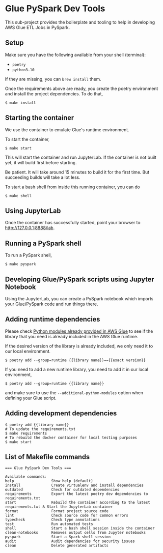 # Glue PySpark Dev Tools

This sub-project provides the boilerplate and tooling to help in
developing AWS Glue ETL Jobs in PySpark.

## Setup

Make sure you have the following available from your shell (terminal):

- `poetry`
- `python3.10`

If they are missing, you can `brew install` them.

Once the requirements above are ready, you create the poetry environment 
and install the project dependencies. To do that,

    $ make install

## Starting the container

We use the container to emulate Glue's runtime environment.

To start the container,

    $ make start

This will start the container and run JupyterLab. If the
container is not built yet, it will build first before starting.

Be patient. It will take around 15 minutes to build it for the first
time. But succeeding builds will take a lot less.

To start a bash shell from inside this running container, you can do

    $ make shell

## Using JupyterLab

Once the container has successfully started, point your browser to
http://127.0.0.1:8888/lab.

## Running a PySpark shell

To run a PySpark shell,

    $ make pyspark

## Developing Glue/PySpark scripts using Jupyter Notebook

Using the JupyterLab, you can create a PySpark notebook which imports
your Glue/PySpark code and run things there.

## Adding runtime dependencies

Please check [Python modules already provided in AWS Glue](https://docs.aws.amazon.com/glue/latest/dg/aws-glue-programming-python-libraries.html#glue-modules-provided)
to see if the library that you need is already included in the AWS Glue
runtime.

If the desired version of the library is already included, we only need
it to our local environment.

    $ poetry add --group=runtime {{library name}}=={{exact version}}

If you need to add a new runtime library, you need to add it in our local
environment,

    $ poetry add --group=runtime {{library name}}

and make sure to use the `--additional-python-modules` option when
defining your Glue script.

## Adding development dependencies

```shell
$ poetry add {{library name}}
# To update the requirements.txt
$ make requirements 
# To rebuild the docker container for local testing purposes
$ make start 
```

## List of Makefile commands

```
=== Glue PySpark Dev Tools ===

Available commands:
help                 Show help (default)
install              Create virtualenv and install dependencies
outdated             Check for outdated dependencies
requirements         Export the latest poetry dev dependencies to requirements.txt
start                Rebuild the container according to the latest requirements.txt & Start the JupyterLab container
format               Format project source code
lint                 Check source code for common errors
typecheck            Check type annotations
test                 Run automated tests
shell                Start a bash shell session inside the container
clean-notebooks      Removes output cells from Jupyter notebooks
pyspark              Start a Spark shell session
audit                Audit dependencies for security issues
clean                Delete generated artifacts
```
